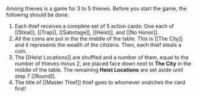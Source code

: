 Among thieves is a game for 3 to 5 thieves. Before you start the game, the following should be done:
1. Each thief receives a complete set of 5 action cards: One each of [[Steal]], [[Trap]], [[Sabotage]], [[Heist]], and [[No Honor]].
2. All the coins are put in the the middle of the table. This is [[The City]] and it represents the wealth of the citizens. Then, each thief steals a coin.
4. The [[Heist Locations]] are shuffled and a number of them, equal to the number of thieves minus 2, are placed face down next to **The City** in the middle of the table. The remaining **Heist Locations** are set aside until step 7 [[Round]].
5. The title of [[Master Thief]] thief goes to whomever snatches the card first!